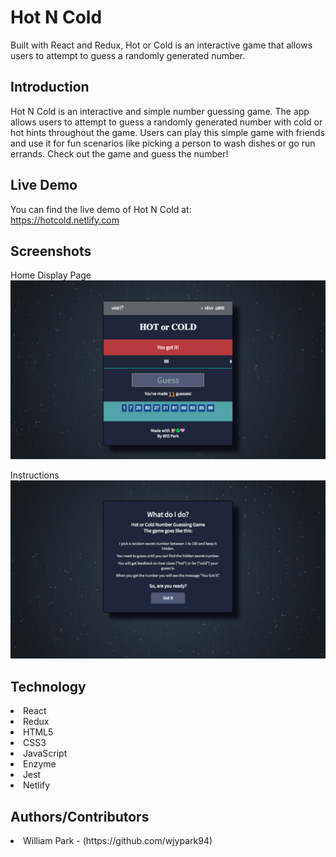 # Hot N Cold
  Built with React and Redux, Hot or Cold is an interactive game that allows users to attempt to guess a randomly generated number.

## Introduction
  Hot N Cold is an interactive and simple number guessing game. The app allows users to attempt to guess a randomly generated number with cold or hot hints throughout the game. Users can play this simple game with friends and use it for fun scenarios like picking a person to wash dishes or go run errands. Check out the game and guess the number!

## Live Demo
  You can find the live demo of Hot N Cold at: <br/>
  https://hotcold.netlify.com

## Screenshots
Home Display Page
<img src="./src/images/hotcold-screenshot1.png">

Instructions
<img src="./src/images/hotcold-screenshot2.png">

## Technology

<li> React </br>
<li> Redux </br>
<li> HTML5 </br>
<li> CSS3 </br>
<li> JavaScript </br>
<li> Enzyme </br>
<li> Jest </br>
<li> Netlify </br>

## Authors/Contributors
<li> William Park - (https://github.com/wjypark94)